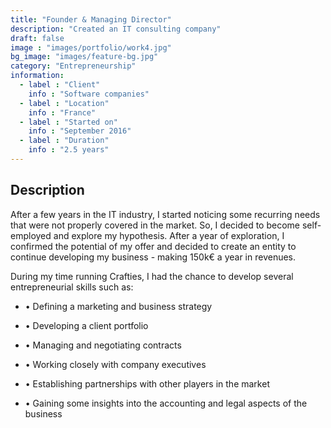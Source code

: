 ```yaml
---
title: "Founder & Managing Director"
description: "Created an IT consulting company"
draft: false
image : "images/portfolio/work4.jpg"
bg_image: "images/feature-bg.jpg"
category: "Entrepreneurship"
information:
  - label : "Client"
    info : "Software companies"
  - label : "Location"
    info : "France"
  - label : "Started on"
    info : "September 2016"
  - label : "Duration"
    info : "2.5 years"
---
```


## Description

After a few years in the IT industry, I started noticing some recurring needs that were not properly covered in the market. So, I decided to become self-employed and explore my hypothesis. After a year of exploration, I confirmed the potential of my offer and decided to create an entity to continue developing my business - making 150k€ a year in revenues.

During my time running Crafties, I had the chance to develop several entrepreneurial skills such as:

- • Defining a marketing and business strategy

- • Developing a client portfolio
- • Managing and negotiating contracts
- • Working closely with company executives
- • Establishing partnerships with other players in the market
- • Gaining some insights into the accounting and legal aspects of the business
